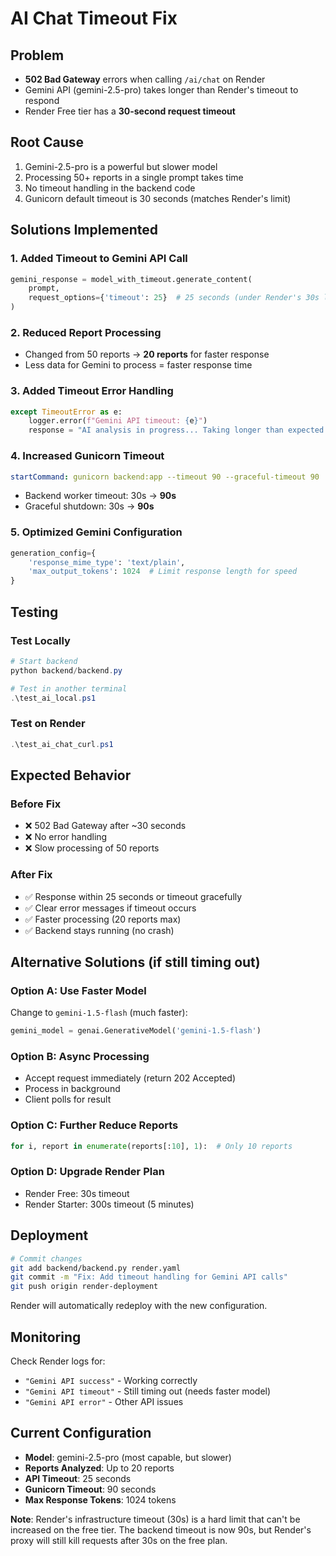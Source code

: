 # AI Chat Timeout Fix

## Problem
- **502 Bad Gateway** errors when calling `/ai/chat` on Render
- Gemini API (gemini-2.5-pro) takes longer than Render's timeout to respond
- Render Free tier has a **30-second request timeout**

## Root Cause
1. Gemini-2.5-pro is a powerful but slower model
2. Processing 50+ reports in a single prompt takes time
3. No timeout handling in the backend code
4. Gunicorn default timeout is 30 seconds (matches Render's limit)

## Solutions Implemented

### 1. **Added Timeout to Gemini API Call**
```python
gemini_response = model_with_timeout.generate_content(
    prompt,
    request_options={'timeout': 25}  # 25 seconds (under Render's 30s limit)
)
```

### 2. **Reduced Report Processing**
- Changed from 50 reports → **20 reports** for faster response
- Less data for Gemini to process = faster response time

### 3. **Added Timeout Error Handling**
```python
except TimeoutError as e:
    logger.error(f"Gemini API timeout: {e}")
    response = "AI analysis in progress... Taking longer than expected."
```

### 4. **Increased Gunicorn Timeout**
```yaml
startCommand: gunicorn backend:app --timeout 90 --graceful-timeout 90
```
- Backend worker timeout: 30s → **90s**
- Graceful shutdown: 30s → **90s**

### 5. **Optimized Gemini Configuration**
```python
generation_config={
    'response_mime_type': 'text/plain',
    'max_output_tokens': 1024  # Limit response length for speed
}
```

## Testing

### Test Locally
```powershell
# Start backend
python backend/backend.py

# Test in another terminal
.\test_ai_local.ps1
```

### Test on Render
```powershell
.\test_ai_chat_curl.ps1
```

## Expected Behavior

### Before Fix
- ❌ 502 Bad Gateway after ~30 seconds
- ❌ No error handling
- ❌ Slow processing of 50 reports

### After Fix
- ✅ Response within 25 seconds or timeout gracefully
- ✅ Clear error messages if timeout occurs
- ✅ Faster processing (20 reports max)
- ✅ Backend stays running (no crash)

## Alternative Solutions (if still timing out)

### Option A: Use Faster Model
Change to `gemini-1.5-flash` (much faster):
```python
gemini_model = genai.GenerativeModel('gemini-1.5-flash')
```

### Option B: Async Processing
- Accept request immediately (return 202 Accepted)
- Process in background
- Client polls for result

### Option C: Further Reduce Reports
```python
for i, report in enumerate(reports[:10], 1):  # Only 10 reports
```

### Option D: Upgrade Render Plan
- Render Free: 30s timeout
- Render Starter: 300s timeout (5 minutes)

## Deployment

```bash
# Commit changes
git add backend/backend.py render.yaml
git commit -m "Fix: Add timeout handling for Gemini API calls"
git push origin render-deployment
```

Render will automatically redeploy with the new configuration.

## Monitoring

Check Render logs for:
- `"Gemini API success"` - Working correctly
- `"Gemini API timeout"` - Still timing out (needs faster model)
- `"Gemini API error"` - Other API issues

## Current Configuration
- **Model**: gemini-2.5-pro (most capable, but slower)
- **Reports Analyzed**: Up to 20 reports
- **API Timeout**: 25 seconds
- **Gunicorn Timeout**: 90 seconds
- **Max Response Tokens**: 1024 tokens

**Note**: Render's infrastructure timeout (30s) is a hard limit that can't be increased on the free tier. The backend timeout is now 90s, but Render's proxy will still kill requests after 30s on the free plan.
